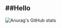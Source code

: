 ##Hello
--------
![Anurag's GitHub stats](https://github-readme-stats.vercel.app/api?username=sprhjd&show_icons=true&theme=radical)

